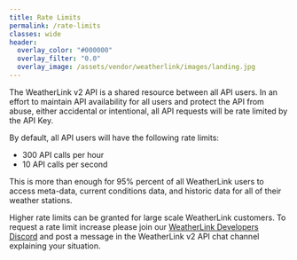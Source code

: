 ```yaml
---
title: Rate Limits
permalink: /rate-limits
classes: wide
header:
  overlay_color: "#000000"
  overlay_filter: "0.0"
  overlay_image: /assets/vendor/weatherlink/images/landing.jpg
---
```


<!--
<div class="notice--success">
<h4>API General Availability and Enforcement of Rate Limits:</h4>
<p>The WeatherLink v2 API Rate will be released for general availability on 2020-03-11; at which time the rate limits documented below will be enforced. If you have any questions or concerns please contact the API developers through the API <a href="support">Support Chat Room</a>.</p>
</div>
-->

The WeatherLink v2 API is a shared resource between all API users. In an effort to maintain API availability for all users and protect the API from abuse, either accidental or intentional, all API requests will be rate limited by the API Key.

By default, all API users will have the following rate limits:

* 300 API calls per hour
* 10 API calls per second

This is more than enough for 95% percent of all WeatherLink users to access meta-data, current conditions data, and historic data for all of their weather stations.

Higher rate limits can be granted for large scale WeatherLink customers. To request a rate limit increase please join our [WeatherLink Developers Discord](https://discord.gg/WCEdd2S4Ve) and post a message in the WeatherLink v2 API chat channel explaining your situation.
